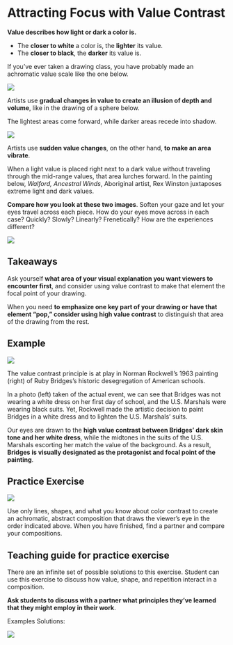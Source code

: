 # Attracting Focus with Value Contrast

**Value describes how light or dark a color is.**

- The **closer to white** a color is, the **lighter** its value.
- The **closer to black**, the **darker** its value is.

If you’ve ever taken a drawing class, you have probably made an achromatic value scale like the one below.

![](https://i.imgur.com/7uh8fLN.png)

Artists use **gradual changes in value to create an illusion of depth and volume**, like in the drawing of a sphere below.

The lightest areas come forward, while darker areas recede into shadow.

![](https://i.imgur.com/EbZjwd0.png)

Artists use **sudden value changes**, on the other hand, **to make an area vibrate**.

When a light value is placed right next to a dark value without traveling through the mid-range values, that area lurches forward. In the painting below, _Walford, Ancestral Winds_, Aboriginal artist, Rex Winston juxtaposes extreme light and dark values.

**Compare how you look at these two images**. Soften your gaze and let your eyes travel across each piece. How do your eyes move across in each case? Quickly? Slowly? Linearly? Frenetically? How are the experiences different?

![](https://i.imgur.com/8jxriJk.png)

## Takeaways

Ask yourself **what area of your visual explanation you want viewers to encounter first**, and consider using value contrast to make that element the focal point of your drawing.

When you need **to emphasize one key part of your drawing or have that element “pop,” consider using high value contrast** to distinguish that area of the drawing from the rest.

## Example

![](https://i.imgur.com/gj99Nrm.jpg)

The value contrast principle is at play in Norman Rockwell’s 1963 painting (right) of Ruby Bridges’s historic desegregation of American schools.

In a photo (left) taken of the actual event, we can see that Bridges was not wearing a white dress on her first day of school, and the U.S. Marshals were wearing black suits. Yet, Rockwell made the artistic decision to paint Bridges in a white dress and to lighten the U.S. Marshals’ suits.

Our eyes are drawn to the **high value contrast between Bridges’ dark skin tone and her white dress**, while the midtones in the suits of the U.S. Marshals escorting her match the value of the background. As a result, **Bridges is visually designated as the protagonist and focal point of the painting**.

## Practice Exercise

![](https://i.imgur.com/PVIZBw0.png)

Use only lines, shapes, and what you know about color contrast to create an achromatic, abstract composition that draws the viewer’s eye in the order indicated above. When you have finished, find a partner and compare your compositions.

## Teaching guide for practice exercise

There are an infinite set of possible solutions to this exercise. Student can use this exercise to discuss how value, shape, and repetition interact in a composition.

**Ask students to discuss with a partner what principles they’ve learned that they might employ in their work**.

Examples Solutions:

![](https://i.imgur.com/LH05oiP.png)
